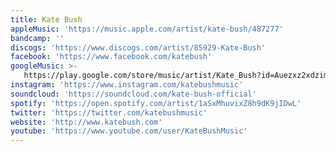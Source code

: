 ```yaml
---
title: Kate Bush
appleMusic: 'https://music.apple.com/artist/kate-bush/487277'
bandcamp: ''
discogs: 'https://www.discogs.com/artist/85929-Kate-Bush'
facebook: 'https://www.facebook.com/katebush'
googleMusic: >-
   https://play.google.com/store/music/artist/Kate_Bush?id=Auezxz2xdzimbsu4rix7qt36mz4
instagram: 'https://www.instagram.com/katebushmusic'
soundcloud: 'https://soundcloud.com/kate-bush-official'
spotify: 'https://open.spotify.com/artist/1aSxMhuvixZ8h9dK9jIDwL'
twitter: 'https://twitter.com/katebushmusic'
website: 'http://www.katebush.com'
youtube: 'https://www.youtube.com/user/KateBushMusic'
---
```

